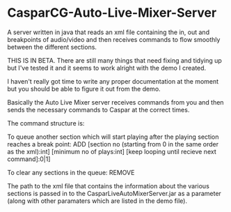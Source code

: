 CasparCG-Auto-Live-Mixer-Server
===============================

A server written in java that reads an xml file containing the in, out and breakpoints of audio/video and then receives commands to flow smoothly between the different sections.

THIS IS IN BETA. There are still many things that need fixing and tidying up but I've tested it and it seems to work alright with the demo I created.

I haven't really got time to write any proper documentation at the moment but you should be able to figure it out from the demo.

Basically the Auto Live Mixer server receives commands from you and then sends the necessary commands to Caspar at the correct times.

The command structure is:

To queue another section which will start playing after the playing section reaches a break point:
ADD [section no (starting from 0 in the same order as the xml):int] [minimum no of plays:int] [keep looping until recieve next command]:0|1]

To clear any sections in the queue:
REMOVE

The path to the xml file that contains the information about the various sections is passed in to the CasparLiveAutoMixerServer.jar as a parameter (along with other paramaters which are listed in the demo file).
